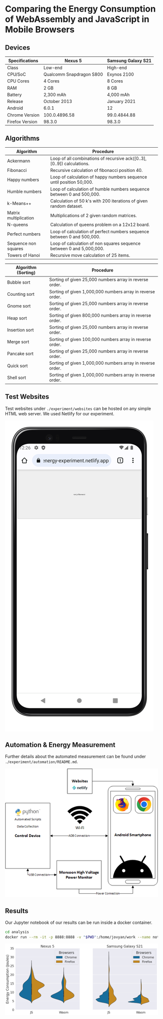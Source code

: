 # Comparing the Energy Consumption of WebAssembly and JavaScript in Mobile Browsers

## Devices

| Specifications  | Nexus 5                  | Samsung Galaxy S21 |
|-----------------|--------------------------|--------------------|
| Class           | Low-end                  | High-end           |
| CPU/SoC         | Qualcomm Snapdragon S800 | Exynos 2100        |
| CPU Cores       | 4 Cores                  | 8 Cores            |
| RAM             | 2 GB                     | 8 GB               |
| Battery         | 2,300 mAh                | 4,000 mAh          |
| Release         | October 2013             | January 2021       |
| Android         | 6.0.1                    | 12                 |
| Chrome Version  | 100.0.4896.58            | 99.0.4844.88       |
| Firefox Version | 98.3.0                   | 98.3.0             |

## Algorithms

| Algorithm             | Procedure                                                              |
|-----------------------|------------------------------------------------------------------------|
| Ackermann             | Loop of all combinations of recursive ack([0..3],[0..9]) calculations. |
| Fibonacci             | Recursive calculation of fibonacci position 40.                        |
| Happy numbers         | Loop of calculation of happy numbers sequence until position 50,000.   |
| Humble numbers        | Loop of calculation of humble numbers sequence between 0 and 500,000.  |
| k-Means++             | Calculation of 50 k's with 200 iterations of given random dataset.     |
| Matrix multiplication | Multiplications of 2 given random matrices.                            |
| N-queens              | Calculation of queens problem on a 12x12 board.                        |
| Perfect numbers       | Loop of calculation of perfect numbers sequence between 0 and 500,000. |
| Sequence non squares  | Loop of calculation of non squares sequence between 0 and 5,000,000.   |
| Towers of Hanoi       | Recursive move calculation of 25 items.                                |

| Algorithm (Sorting) | Procedure                                                  |
|---------------------|------------------------------------------------------------|
| Bubble sort         | Sorting of given 25,000 numbers array in reverse order.    |
| Counting sort       | Sorting of given 1,000,000 numbers array in reverse order. |
| Gnome sort          | Sorting of given 25,000 numbers array in reverse order.    |
| Heap sort           | Sorting of given 800,000 numbers array in reverse order.   |
| Insertion sort      | Sorting of given 25,000 numbers array in reverse order.    |
| Merge sort          | Sorting of given 100,000 numbers array in reverse order.   |
| Pancake sort        | Sorting of given 25,000 numbers array in reverse order.    |
| Quick sort          | Sorting of given 1,000,000 numbers array in reverse order. |
| Shell sort          | Sorting of given 1,000,000 numbers array in reverse order. |

## Test Websites

Test websites under `./experiment/websites` can be hosted on any simple HTML web server. We used Netlify for our experiment.

![Screenshot Website](./figures/website.png)

## Automation & Energy Measurement

Further details about the automated measurement can be found under `./experiment/automation/README.md`.

![Experimental Setup](./figures/experimental-setup.png)

## Results

Our Jupyter notebook of our results can be run inside a docker container.

```bash
cd analysis
docker run --rm -it -p 8888:8888 -v "$PWD":/home/jovyan/work --name notebook jupyter/minimal-notebook
```

![Results](./figures/violinplot-results.png)